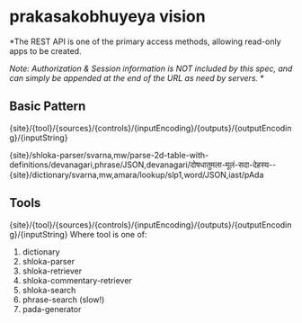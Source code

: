 # prakasakobhuyeya vision
*The REST API is one of the primary access methods, allowing read-only apps to be created.

_Note: Authorization & Session information is NOT included by this spec, 
and can simply be appended at the end of the URL as need by servers._
*

## Basic Pattern
{site}/{tool}/{sources}/{controls}/{inputEncoding}/{outputs}/{outputEncoding}/{inputString}

{site}/shloka-parser/svarna,mw/parse-2d-table-with-definitions/devanagari,phrase/JSON,devanagari/दोषधातुमला-मूलं-सदा-देहस्य--
{site}/dictionary/svarna,mw,amara/lookup/slp1,word/JSON,iast/pAda

## Tools
{site}/{tool}/{sources}/{controls}/{inputEncoding}/{outputs}/{outputEncoding}/{inputString}
Where tool is one of: 
1. dictionary
2. shloka-parser
3. shloka-retriever
4. shloka-commentary-retriever
5. shloka-search
6. phrase-search (slow!)
7. pada-generator

